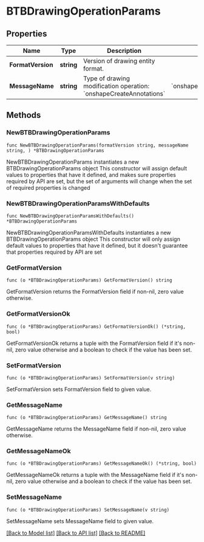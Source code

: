 # BTBDrawingOperationParams

## Properties

Name | Type | Description | Notes
------------ | ------------- | ------------- | -------------
**FormatVersion** | **string** | Version of drawing entity format. | 
**MessageName** | **string** | Type of drawing modification operation: &#x60;onshapeCreateAnnotations&#x60; | &#x60;onshapeEditAnnotations&#x60; | 

## Methods

### NewBTBDrawingOperationParams

`func NewBTBDrawingOperationParams(formatVersion string, messageName string, ) *BTBDrawingOperationParams`

NewBTBDrawingOperationParams instantiates a new BTBDrawingOperationParams object
This constructor will assign default values to properties that have it defined,
and makes sure properties required by API are set, but the set of arguments
will change when the set of required properties is changed

### NewBTBDrawingOperationParamsWithDefaults

`func NewBTBDrawingOperationParamsWithDefaults() *BTBDrawingOperationParams`

NewBTBDrawingOperationParamsWithDefaults instantiates a new BTBDrawingOperationParams object
This constructor will only assign default values to properties that have it defined,
but it doesn't guarantee that properties required by API are set

### GetFormatVersion

`func (o *BTBDrawingOperationParams) GetFormatVersion() string`

GetFormatVersion returns the FormatVersion field if non-nil, zero value otherwise.

### GetFormatVersionOk

`func (o *BTBDrawingOperationParams) GetFormatVersionOk() (*string, bool)`

GetFormatVersionOk returns a tuple with the FormatVersion field if it's non-nil, zero value otherwise
and a boolean to check if the value has been set.

### SetFormatVersion

`func (o *BTBDrawingOperationParams) SetFormatVersion(v string)`

SetFormatVersion sets FormatVersion field to given value.


### GetMessageName

`func (o *BTBDrawingOperationParams) GetMessageName() string`

GetMessageName returns the MessageName field if non-nil, zero value otherwise.

### GetMessageNameOk

`func (o *BTBDrawingOperationParams) GetMessageNameOk() (*string, bool)`

GetMessageNameOk returns a tuple with the MessageName field if it's non-nil, zero value otherwise
and a boolean to check if the value has been set.

### SetMessageName

`func (o *BTBDrawingOperationParams) SetMessageName(v string)`

SetMessageName sets MessageName field to given value.



[[Back to Model list]](../README.md#documentation-for-models) [[Back to API list]](../README.md#documentation-for-api-endpoints) [[Back to README]](../README.md)


